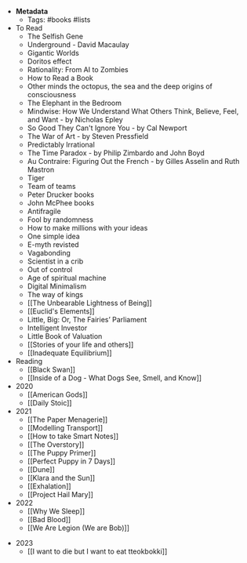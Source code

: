 - **Metadata**
    - Tags: #books #lists 
- To Read
    - The Selfish Gene
    - Underground - David Macaulay
    - Gigantic Worlds
    - Doritos effect
    - Rationality: From AI to Zombies
    - How to Read a Book 
    - Other minds the octopus, the sea and the deep origins of consciousness 
    - The Elephant in the Bedroom
    - Mindwise: How We Understand What Others Think, Believe, Feel, and Want - by Nicholas Epley
    - So Good They Can't Ignore You - by Cal Newport
    - The War of Art - by Steven Pressfield
    - Predictably Irrational
    - The Time Paradox - by Philip Zimbardo and John Boyd
    - Au Contraire: Figuring Out the French - by Gilles Asselin and Ruth Mastron
    - Tiger
    - Team of teams
    - Peter Drucker books
    - John McPhee books
    - Antifragile
    - Fool by randomness
    - How to make millions with your ideas
    - One simple idea 
    - E-myth revisted 
    - Vagabonding 
    - Scientist in a crib
    - Out of control 
    - Age of spiritual machine
    - Digital Minimalism
    - The way of kings
    - [[The Unbearable Lightness of Being]]
    - [[Euclid's Elements]]
    - Little, Big: Or, The Fairies’ Parliament
    - Intelligent Investor
    - Little Book of Valuation
    - [[Stories of your life and others]]
    - [[Inadequate Equilibrium]]
- Reading
    - [[Black Swan]]
    - [[Inside of a Dog - What Dogs See, Smell, and Know]]
- 2020
	- [[American Gods]]
	- [[Daily Stoic]]
- 2021
    - [[The Paper Menagerie]]
    - [[Modelling Transport]]
    - [[How to take Smart Notes]]
    - [[The Overstory]]
    - [[The Puppy Primer]]
    - [[Perfect Puppy in 7 Days]]
    - [[Dune]]
    - [[Klara and the Sun]]
    - [[Exhalation]]
    - [[Project Hail Mary]]
- 2022
    - [[Why We Sleep]]
    - [[Bad Blood]]
    - [[We Are Legion (We are Bob)]]
* 2023
	* [[I want to die but I want to eat tteokbokki]]